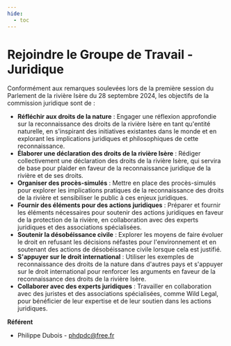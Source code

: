 ```yaml
---
hide:
  - toc
---
```


# Rejoindre le Groupe de Travail - Juridique

Conformément aux remarques soulevées lors de la première session du Parlement de la rivière Isère du 28 septembre 2024, les objectifs de la commission juridique sont de :

* **Réfléchir aux droits de la nature** : Engager une réflexion approfondie sur la reconnaissance des droits de la rivière Isère en tant qu'entité naturelle, en s'inspirant des initiatives existantes dans le monde et en explorant les implications juridiques et philosophiques de cette reconnaissance.
* **Élaborer une déclaration des droits de la rivière Isère** : Rédiger collectivement une déclaration des droits de la rivière Isère, qui servira de base pour plaider en faveur de la reconnaissance juridique de la rivière et de ses droits.
* **Organiser des procès-simulés** : Mettre en place des procès-simulés pour explorer les implications pratiques de la reconnaissance des droits de la rivière et sensibiliser le public à ces enjeux juridiques.
* **Fournir des éléments pour des actions juridiques** : Préparer et fournir les éléments nécessaires pour soutenir des actions juridiques en faveur de la protection de la rivière, en collaboration avec des experts juridiques et des associations spécialisées.
* **Soutenir la désobéissance civile** : Explorer les moyens de faire évoluer le droit en refusant les décisions néfastes pour l'environnement et en soutenant des actions de désobéissance civile lorsque cela est justifié.
* **S'appuyer sur le droit international** : Utiliser les exemples de reconnaissance des droits de la nature dans d'autres pays et s'appuyer sur le droit international pour renforcer les arguments en faveur de la reconnaissance des droits de la rivière Isère.
* **Collaborer avec des experts juridiques** : Travailler en collaboration avec des juristes et des associations spécialisées, comme Wild Legal, pour bénéficier de leur expertise et de leur soutien dans les actions juridiques.

**Référent**

* Philippe Dubois - phdpdc@free.fr
